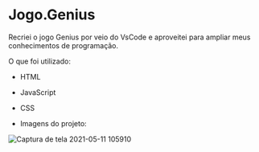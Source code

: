 # Jogo.Genius

 Recriei o jogo Genius por veio do VsCode e aproveitei para ampliar meus conhecimentos de programação.

O que foi utilizado:

- HTML

- JavaScript

- CSS

- Imagens  do projeto:

![Captura de tela 2021-05-11 105910](https://user-images.githubusercontent.com/80351589/117828185-fa7f4900-b247-11eb-81b0-bd551b7a1090.png)
